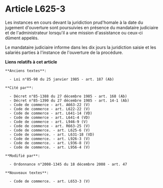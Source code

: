 # Article L625-3

Les instances en cours devant la juridiction prud'homale à la date du jugement d'ouverture sont poursuivies en présence du
mandataire judiciaire et de l'administrateur lorsqu'il a une mission d'assistance ou ceux-ci dûment appelés. 

Le mandataire judiciaire informe dans les dix jours la juridiction saisie et les salariés parties à l'instance de l'ouverture
de la procédure.

**Liens relatifs à cet article**

	**Anciens textes**:

	  - Loi n°85-98 du 25 janvier 1985 - art. 187 (Ab)

	**Cité par**:

	  - Décret n°85-1388 du 27 décembre 1985 - art. 168 (Ab)
	  - Décret n°85-1390 du 27 décembre 1985 - art. 14-1 (Ab)
	  - Code de commerce - art. A663-22 (V)
	  - Code de commerce - art. L622-22 (V)
	  - Code de commerce - art. L641-14 (VD)
	  - Code de commerce - art. L641-4 (VD)
	  - Code de commerce - art. L946-9 (V)
	  - Code de commerce - art. R663-25 (V)
	  - Code de commerce. - art. L625-6 (V)
	  - Code de commerce. - art. L631-18 (VD)
	  - Code de commerce. - art. L926-3 (V)
	  - Code de commerce. - art. L936-8 (V)
	  - Code de commerce. - art. L956-4 (V)

	**Modifié par**:

	  - Ordonnance n°2008-1345 du 18 décembre 2008 - art. 47

	**Nouveaux textes**:

	  - Code de commerce. - art. L653-3 (V)

